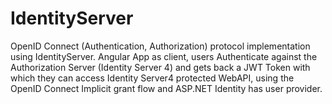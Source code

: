 # IdentityServer
OpenID Connect (Authentication, Authorization) protocol implementation using IdentityServer. 
Angular App as client, users Authenticate against the Authorization Server (Identity Server 4) and gets back
a JWT Token with which they can access Identity Server4 protected WebAPI, using the OpenID Connect Implicit grant flow 
and ASP.NET Identity has user provider.
